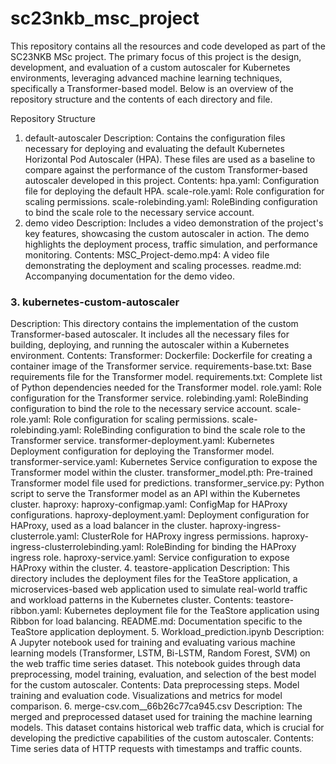 # sc23nkb_msc_project



This repository contains all the resources and code developed as part of the SC23NKB MSc project. The primary focus of this project is the design, development, and evaluation of a custom autoscaler for Kubernetes environments, leveraging advanced machine learning techniques, specifically a Transformer-based model. Below is an overview of the repository structure and the contents of each directory and file.

Repository Structure

1. default-autoscaler
Description: Contains the configuration files necessary for deploying and evaluating the default Kubernetes Horizontal Pod Autoscaler (HPA). These files are used as a baseline to compare against the performance of the custom Transformer-based autoscaler developed in this project.
Contents:
hpa.yaml: Configuration file for deploying the default HPA.
scale-role.yaml: Role configuration for scaling permissions.
scale-rolebinding.yaml: RoleBinding configuration to bind the scale role to the necessary service account.
2. demo video
Description: Includes a video demonstration of the project's key features, showcasing the custom autoscaler in action. The demo highlights the deployment process, traffic simulation, and performance monitoring.
Contents:
MSC_Project-demo.mp4: A video file demonstrating the deployment and scaling processes.
readme.md: Accompanying documentation for the demo video.
### 3. kubernetes-custom-autoscaler
Description: This directory contains the implementation of the custom Transformer-based autoscaler. It includes all the necessary files for building, deploying, and running the autoscaler within a Kubernetes environment.
Contents:
Transformer:
Dockerfile: Dockerfile for creating a container image of the Transformer service.
requirements-base.txt: Base requirements file for the Transformer model.
requirements.txt: Complete list of Python dependencies needed for the Transformer model.
role.yaml: Role configuration for the Transformer service.
rolebinding.yaml: RoleBinding configuration to bind the role to the necessary service account.
scale-role.yaml: Role configuration for scaling permissions.
scale-rolebinding.yaml: RoleBinding configuration to bind the scale role to the Transformer service.
transformer-deployment.yaml: Kubernetes Deployment configuration for deploying the Transformer model.
transformer-service.yaml: Kubernetes Service configuration to expose the Transformer model within the cluster.
transformer_model.pth: Pre-trained Transformer model file used for predictions.
transformer_service.py: Python script to serve the Transformer model as an API within the Kubernetes cluster.
haproxy:
haproxy-configmap.yaml: ConfigMap for HAProxy configurations.
haproxy-deployment.yaml: Deployment configuration for HAProxy, used as a load balancer in the cluster.
haproxy-ingress-clusterrole.yaml: ClusterRole for HAProxy ingress permissions.
haproxy-ingress-clusterrolebinding.yaml: RoleBinding for binding the HAProxy ingress role.
haproxy-service.yaml: Service configuration to expose HAProxy within the cluster.
4. teastore-application
Description: This directory includes the deployment files for the TeaStore application, a microservices-based web application used to simulate real-world traffic and workload patterns in the Kubernetes cluster.
Contents:
teastore-ribbon.yaml: Kubernetes deployment file for the TeaStore application using Ribbon for load balancing.
README.md: Documentation specific to the TeaStore application deployment.
5. Workload_prediction.ipynb
Description: A Jupyter notebook used for training and evaluating various machine learning models (Transformer, LSTM, Bi-LSTM, Random Forest, SVM) on the web traffic time series dataset. This notebook guides through data preprocessing, model training, evaluation, and selection of the best model for the custom autoscaler.
Contents:
Data preprocessing steps.
Model training and evaluation code.
Visualizations and metrics for model comparison.
6. merge-csv.com__66b26c77ca945.csv
Description: The merged and preprocessed dataset used for training the machine learning models. This dataset contains historical web traffic data, which is crucial for developing the predictive capabilities of the custom autoscaler.
Contents:
Time series data of HTTP requests with timestamps and traffic counts.

